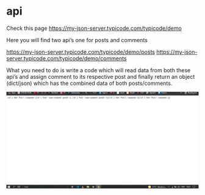 # api

Check this page https://my-json-server.typicode.com/typicode/demo

Here you will find two api’s one for posts and comments 

https://my-json-server.typicode.com/typicode/demo/posts
https://my-json-server.typicode.com/typicode/demo/comments

What you need to do is write a code which will read data from both these api’s and assign comment to its respective post and finally return an object (dict/json) which has the combined data of both posts/comments.


![alt text](https://github.com/shubhamgoel01/api/blob/main/qus1_api.png?raw=true)
